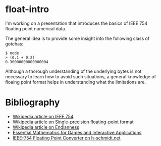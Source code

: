 # float-intro

I'm working on a presentation that introduces the basics of IEEE 754 floating point numerical data.

The general idea is to provide some insight into the following class of gotchas:

```
$ node
> (0.1 + 0.2)
0.30000000000000004
```

Although a thorough understanding of the underlying bytes is not necessary to learn how to avoid such situations, a general knowledge of floaing point format helps in understanding what the limitations are.

# Bibliography

* [Wikipedia article on IEEE 754](https://en.wikipedia.org/wiki/IEEE_754)
* [Wikipedia article on Single-precision floating-point format](https://en.wikipedia.org/wiki/Single-precision_floating-point_format)
* [Wikipedia article on Endianness](https://en.wikipedia.org/wiki/Endianness)
* [Essential Mathematics for Games and Interactive Applications](http://www.essentialmath.com/book.htm)
* [IEEE-754 Floating Point Converter on h-schmidt.net](https://www.h-schmidt.net/FloatConverter/IEEE754.html)
